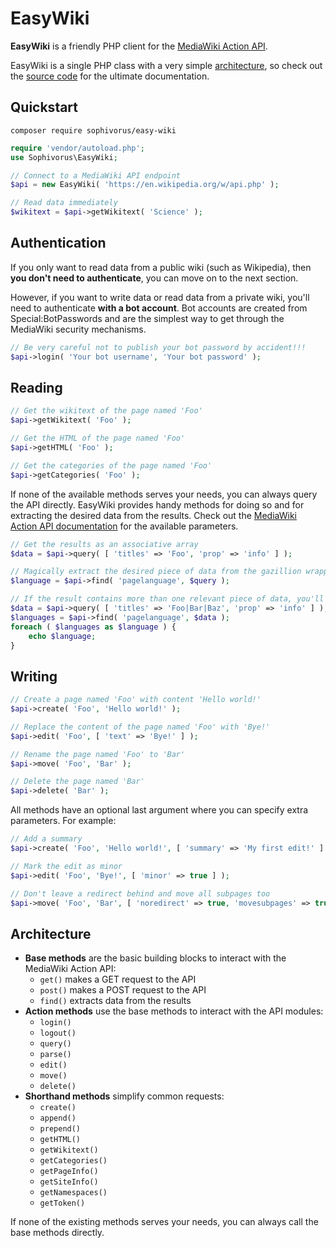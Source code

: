 # EasyWiki

**EasyWiki** is a friendly PHP client for the [MediaWiki Action API](https://www.mediawiki.org/wiki/API:Main_page).

EasyWiki is a single PHP class with a very simple [architecture](#Architecture), so check out the [source code](https://github.com/Sophivorus/EasyWiki/blob/main/EasyWiki.php) for the ultimate documentation.

## Quickstart

```
composer require sophivorus/easy-wiki
```

```php
require 'vendor/autoload.php';
use Sophivorus\EasyWiki;

// Connect to a MediaWiki API endpoint
$api = new EasyWiki( 'https://en.wikipedia.org/w/api.php' );

// Read data immediately
$wikitext = $api->getWikitext( 'Science' );
```

## Authentication

If you only want to read data from a public wiki (such as Wikipedia), then **you don't need to authenticate**, you can move on to the next section.

However, if you want to write data or read data from a private wiki, you'll need to authenticate **with a bot account**. Bot accounts are created from Special:BotPasswords and are the simplest way to get through the MediaWiki security mechanisms.

```php
// Be very careful not to publish your bot password by accident!!!
$api->login( 'Your bot username', 'Your bot password' );
```

## Reading

```php
// Get the wikitext of the page named 'Foo'
$api->getWikitext( 'Foo' );

// Get the HTML of the page named 'Foo'
$api->getHTML( 'Foo' );

// Get the categories of the page named 'Foo'
$api->getCategories( 'Foo' );
```

If none of the available methods serves your needs, you can always query the API directly. EasyWiki provides handy methods for doing so and for extracting the desired data from the results. Check out the [MediaWiki Action API documentation](https://www.mediawiki.org/wiki/API:Main_page) for the available parameters.

```php
// Get the results as an associative array
$data = $api->query( [ 'titles' => 'Foo', 'prop' => 'info' ] );

// Magically extract the desired piece of data from the gazillion wrappers
$language = $api->find( 'pagelanguage', $query );

// If the result contains more than one relevant piece of data, you'll get an array of values instead
$data = $api->query( [ 'titles' => 'Foo|Bar|Baz', 'prop' => 'info' ] );
$languages = $api->find( 'pagelanguage', $data );
foreach ( $languages as $language ) {
    echo $language;
}
```

## Writing

```php
// Create a page named 'Foo' with content 'Hello world!'
$api->create( 'Foo', 'Hello world!' );

// Replace the content of the page named 'Foo' with 'Bye!'
$api->edit( 'Foo', [ 'text' => 'Bye!' ] );

// Rename the page named 'Foo' to 'Bar'
$api->move( 'Foo', 'Bar' );

// Delete the page named 'Bar'
$api->delete( 'Bar' );
```

All methods have an optional last argument where you can specify extra parameters. For example:

```php
// Add a summary
$api->create( 'Foo', 'Hello world!', [ 'summary' => 'My first edit!' ] );

// Mark the edit as minor
$api->edit( 'Foo', 'Bye!', [ 'minor' => true ] );

// Don't leave a redirect behind and move all subpages too
$api->move( 'Foo', 'Bar', [ 'noredirect' => true, 'movesubpages' => true ] );
```

## Architecture

- **Base methods** are the basic building blocks to interact with the MediaWiki Action API:
    - `get()` makes a GET request to the API
    - `post()` makes a POST request to the API
    - `find()` extracts data from the results
- **Action methods** use the base methods to interact with the API modules:
    - `login()`
    - `logout()`
    - `query()`
    - `parse()`
    - `edit()`
    - `move()`
    - `delete()`
- **Shorthand methods** simplify common requests:
    - `create()`
    - `append()`
    - `prepend()`
    - `getHTML()`
    - `getWikitext()`
    - `getCategories()`
    - `getPageInfo()`
    - `getSiteInfo()`
    - `getNamespaces()`
    - `getToken()`

If none of the existing methods serves your needs, you can always call the base methods directly.
